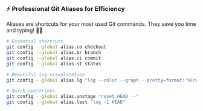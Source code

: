 ### ⚡ Professional Git Aliases for Efficiency

Aliases are shortcuts for your most used Git commands. They save you time and typing! 🏃💨

```bash
# Essential shortcuts
git config --global alias.co checkout
git config --global alias.br branch
git config --global alias.ci commit
git config --global alias.st status

# Beautiful log visualization
git config --global alias.lg "log --color --graph --pretty=format:'%Cred%h%Creset -%C(yellow)%d%Creset %s %Cgreen(%cr) %C(bold blue)<%an>%Creset' --abbrev-commit"

# Quick operations
git config --global alias.unstage "reset HEAD --"
git config --global alias.last "log -1 HEAD"
```